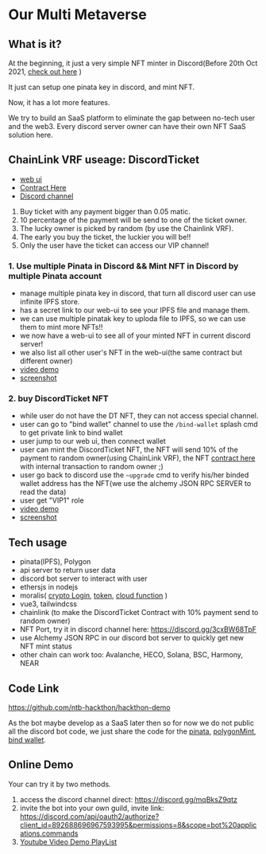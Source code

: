 # Our Multi Metaverse

## What is it?

At the beginning, it just a very simple NFT minter in Discord(Before 20th Oct 2021, [check out here](https://github.com/ntb-hackthon/mars-asia-hackathon-2021) )

It just can setup one pinata key in discord, and mint NFT.

Now, it has a lot more features.

We try to build an SaaS platform to eliminate the gap between no-tech user and the web3.
Every discord server owner can have their own NFT SaaS solution here.

## ChainLink VRF useage: DiscordTicket

- [web ui](https://www.nfttop.best/guild/892687815656235068/buyTicket)
- [Contract Here](https://mumbai.polygonscan.com/address/0xe32c9dc41ae44e2f8793395bf95793507ae4d83b#internaltx)
- [Discord channel](https://discord.gg/wwPesFUYXv)

1. Buy ticket with any payment bigger than 0.05 matic.
2. 10 percentage of the payment will be send to one of the ticket owner.
3. The lucky owner is picked by random (by use the Chainlink VRF).
4. The early you buy the ticket, the luckier you will be!!
5. Only the user have the ticket can access our VIP channel!

### 1. Use multiple Pinata in Discord && Mint NFT in Discord by multiple Pinata account

- manage multiple pinata key in discord, that turn all discord user can use infinite IPFS store.
- has a secret link to our web-ui to see your IPFS file and manage them.
- we can use multiple pinatak key to uploda file to IPFS, so we can use them to mint more NFTs!!
- we now have a web-ui to see all of your minted NFT in current discord server!
- we also list all other user's NFT in the web-ui(the same contract but different owner)
- [video demo](https://www.youtube.com/watch?v=dx7xbWDA3Bw)
- [screenshot](https://github.com/ntb-hackthon/hackthon-demo/tree/main/screenshot/pinata-nft-mint)

### 2. buy DiscordTicket NFT

- while user do not have the DT NFT, they can not access special channel.
- user can go to "bind wallet" channel to use the `/bind-wallet` splash cmd to get private link to bind wallet
- user jump to our web ui, then connect wallet
- user can mint the DiscordTicket NFT, the NFT will send 10% of the payment to random owner(using ChainLink VRF), the NFT [contract here](https://mumbai.polygonscan.com/address/0xe32c9dc41ae44e2f8793395bf95793507ae4d83b#internaltx) with internal transaction to random owner ;)
- user go back to discord use the `~upgrade` cmd to verify his/her binded wallet address has the NFT(we use the alchemy JSON RPC SERVER to read the data)
- user get "VIP1" role
- [video demo](https://www.youtube.com/watch?v=h-ciHrgki40)
- [screenshot](https://github.com/ntb-hackthon/hackthon-demo/tree/main/screenshot/discord-ticket)

## Tech usage

- pinata(IPFS), Polygon
- api server to return user data
- discord bot server to interact with user
- ethersjs in nodejs
- moralis( [crypto Login](https://docs.moralis.io/moralis-server/users/crypto-login), [token](https://docs.moralis.io/moralis-server/web3-sdk/token), [cloud function](https://docs.moralis.io/moralis-server/cloud-code/cloud-functions) )
- vue3, tailwindcss
- chainlink (to make the DiscordTicket Contract with 10% payment send to random owner)
- NFT Port, try it in discord channel here: <https://discord.gg/3cxBW68TpF>
- use Alchemy JSON RPC in our discord bot server to quickly get new NFT mint status
- other chain can work too: Avalanche, HECO, Solana, BSC, Harmony, NEAR

## Code Link

<https://github.com/ntb-hackthon/hackthon-demo>

As the bot maybe develop as a SaaS later then so for now we do not public all the discord bot
code, we just share the code for the [pinata](https://github.com/ntb-hackthon/hackthon-demo/code-sample/pinata.js), [polygonMint](https://github.com/ntb-hackthon/hackthon-demo/code-sample/polygonMint.js), [bind wallet](https://github.com/ntb-hackthon/hackthon-demo/code-sample/bind-wallet.js).

## Online Demo

Your can try it by two methods.

1. access the discord channel direct: <https://discord.gg/mqBksZ9qtz>
2. invite the bot into your own guild, invite link: <https://discord.com/api/oauth2/authorize?client_id=892688696967593995&permissions=8&scope=bot%20applications.commands>
3. [Youtube Video Demo PlayList](https://www.youtube.com/playlist?list=PLJrAIkwtXFJDS5gWqmDqamrZV83jsFunL)
